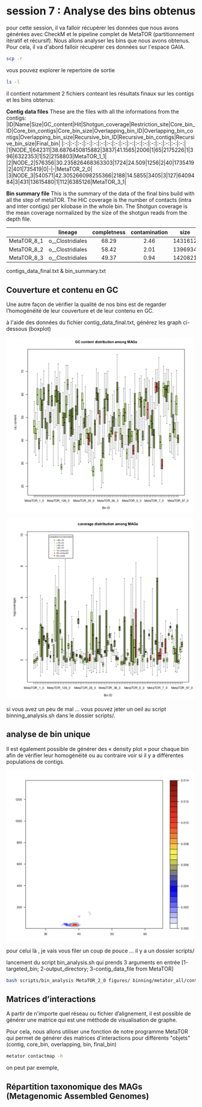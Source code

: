 # session 7 : Analyse des bins obtenus

pour cette session, il va falloir récupérer les données que nous avons générées avec CheckM et le pipeline complet de MetaTOR (partitionnement itératif et récursif). Nous allons analyser les bins que nous avons obtenus. Pour cela, il va d'abord falloir récupérer ces données sur l'espace GAIA.

```sh
scp -r
```

vous pouvez explorer le repertoire de sortie

```sh
ls -l 
```
il contient notamment 2 fichiers conteant les résultats finaux sur les contigs et les bins obtenus:


**Contig data files**
These are the files with all the informations from the contigs:
|ID|Name|Size|GC_content|Hit|Shotgun_coverage|Restriction_site|Core_bin_ID|Core_bin_contigs|Core_bin_size|Overlapping_bin_ID|Overlapping_bin_contigs|Overlapping_bin_size|Recursive_bin_ID|Recursive_bin_contigs|Recursive_bin_size|Final_bin|
|:-:|:-:|:-:|:-:|:-:|:-:|:-:|:-:|:-:|:-:|:-:|:-:|:-:|:-:|:-:|:-:|:-:|
|1|NODE_1|642311|38.6876450815882|3837|41.1565|2006|1|65|2175226|1|396|6322353|1|52|2158803|MetaTOR_1_1|
|2|NODE_2|576356|30.235826468363303|1724|24.509|1256|2|40|1735419|2|401|735419|0|-|-|MetaTOR_2_0|
|3|NODE_3|540571|42.305266098255366|2188|14.5855|3405|3|127|6409484|3|431|13615480|1|112|6385126|MetaTOR_3_1|

**Bin summary file**
This is the summary of the data of the final bins build with all the step of metaTOR. The HiC coverage is the number of contacts (intra and inter contigs) per kilobase in the whole bin. The Shotgun coverage is the mean coverage normalized by the size of the shotgun reads from the depth file.

||lineage|completness|contamination|size|contigs|N50|longest_contig|GC|coding_density|taxonomy|Coverage|
|:-:|:-:|:-:|:-:|:-:|:-:|:-:|:-:|:-:|:-:|:-:|:-:|
|MetaTOR_8_1|o__Clostridiales|68.29|2.46|1431612|15|116129|291620|26.36|87.97|k__Bacteria;p__Firmicutes;c__Clostridia;o__Clostridiales|146.46719755483332|
|MetaTOR_8_2|o__Clostridiales|58.42|2.01|1396934|58|41290|174682|28.89|83.70|k__Bacteria;p__Firmicutes;c__Clostridia;o__Clostridiales|22.252416224710686|
|MetaTOR_8_3|o__Clostridiales|49.37|0.94|1420821|82|33095|89964|30.29|83.24|k__Bacteria;p__Firmicutes;c__Clostridia;o__Clostridiales;f__Peptostreptococcaceae_3;g__Clostridium_3|44.27369196532141|

contigs_data_final.txt & bin_summary.txt


##	Couverture et contenu en GC

Une autre façon de vérifier la qualité de nos bins est de regarder l’homogénéité de leur couverture et de leur contenu en GC.

à l'aide des données du fichier contig_data_final.txt, générez les graph ci-dessous (boxplot)

![outMAG](docs/images/outMAG3.png)

![outMAG](docs/images/outMAG4.png)

si vous avez un peu de mal ... vous pouvez jeter un oeil au script binning_analysis.sh dans le dossier scripts/.


##	analyse de bin unique

Il est également possible de générer des « density plot » pour chaque bin afin de vérifier leur homogénéité ou au contraire voir si il y a différentes populations de contigs.

![outMAG](docs/images/outMAG7.png)

pour celui là , je vais vous filer un coup de pouce ... il y a un dossier scripts/

lancement du script bin_analysis.sh qui prends 3 arguments en entrée [1-targeted_bin; 2-output_directory; 3-contig_data_file from MetaTOR]

```sh
bash scripts/bin_analysis MetaTOR_2_0 figures/ binning/metator_all/contig_data_final.txt
```

## Matrices d’interactions

A partir de n'importe quel réseau ou fichier d’alignement, il est possible de générer une matrice qui est une méthode de visualisation de graphe.

Pour cela, nous allons utiliser une fonction de notre programme MetaTOR qui permet de générer des matrices d'interactions pour différents "objets" (contig, core_bin, overlapping, bin, final_bin)

```sh
metator contactmap -h
```
on peut par exemple, 

## Répartition taxonomique des MAGs (Metagenomic Assembled Genomes)

